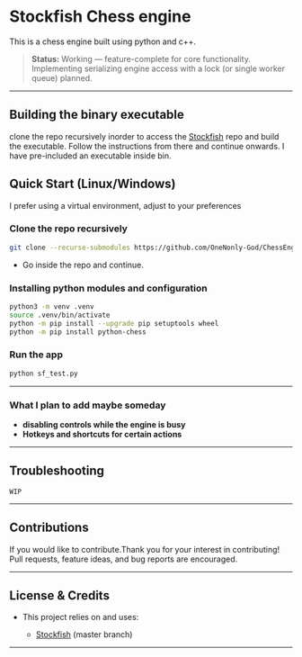# Stockfish Chess engine

This is a chess engine built using python and c++.

> **Status:** Working — feature-complete for core functionality. Implementing serializing engine access with a lock (or single worker queue) planned.

---

## Building the binary executable

clone the repo recursively inorder to access the [Stockfish](https://github.com/official-stockfish/Stockfish) repo and build the executable. Follow the instructions from there and continue onwards. I have pre-included an executable inside bin.


## Quick Start (Linux/Windows)

I prefer using a virtual environment, adjust to your preferences

### Clone the repo recursively
```bash
git clone --recurse-submodules https://github.com/OneNonly-God/ChessEngine.git
```

* Go inside the repo and continue.

### Installing python modules and configuration

```bash
python3 -m venv .venv
source .venv/bin/activate
python -m pip install --upgrade pip setuptools wheel
python -m pip install python-chess
```

### Run the app
```bash
python sf_test.py
```

---

### What I plan to add maybe someday

* **disabling controls while the engine is busy**
* **Hotkeys and shortcuts for certain actions**
---

## Troubleshooting
    WIP
---

## Contributions

If you would like to contribute.Thank you for your interest in contributing! Pull requests, feature ideas, and bug reports are encouraged.

---

## License & Credits

* This project relies on and uses:

  * [Stockfish](https://github.com/official-stockfish/Stockfish) (master branch)
---
